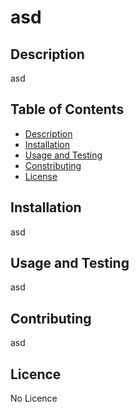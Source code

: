 # asd
    

## Description

asd

## Table of Contents

- [Description](#description)
- [Installation](#installation)
- [Usage and Testing](#usage)
- [Constributing](#contributing)
- [License](#license)

## Installation

asd

## Usage and Testing

asd

## Contributing 

asd

## Licence

No Licence

